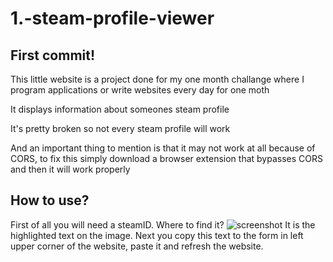 # 1.-steam-profile-viewer

First commit!
---

This little website is a project done for my one month challange where I program applications or write websites every day for one moth

It displays information about someones steam profile

It's pretty broken so not every steam profile will work

And an important thing to mention is that it may not work at all because of CORS, to fix this simply download a browser extension that bypasses CORS and then it will work properly

How to use?
---
First of all you will need a steamID.
Where to find it?
![screenshot](https://i.imgur.com/c19U53a.png)
It is the highlighted text on the image.
Next you copy this text to the form in left upper corner of the website, paste it and refresh the website.


